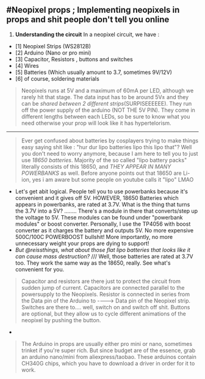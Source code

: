 #Neopixel props ;
Implementing neopixels in props and shit people don't tell you online
-----------------------------------------------------------------------------------------------
1. **Understanding the circuit**
In a neopixel circuit, we have :
- [1] Neopixel Strips (WS2812B)
- [2] Arduino (Nano or pro mini)
- [3] Capacitor, Resistors , buttons and switches
- [4] Wires
- [5] Batteries (Which usually amount to 3.7, sometimes 9V/12V)
- [6] of course, soldering materials

>Neopixels runs at 5V and a maximum of 60mA per LED, although we rarely hit that stage. The data input has to be around 5V± and they can be _*shared between 2 different strips*_(SURPISEEEEEE). They run off the power supply of the arduino (NOT THE 5V PIN). They come in different lengths between each LEDs, so be sure to know what you need otherwise your prop will look like it has hypertelorism.
----------------------
>Ever get confused about batteries by cosplayers trying to make things easy saying shit like : "hur dur lipo batteries lipo this lipo that"? Well you don't need to worry anymore, because I am here to tell you to just use _18650 batteries_. Majority of the so called "lipo battery packs" literally consists of this 18650, and _*THEY APPEAR IN MANY POWERBANKS*_ as well. Before anyone points out that 18650 are Li-ion, yes i am aware but some people on youtube calls it "lipo" LMAO
- Let's get abit logical. People tell you to use powerbanks because it's convenient and it gives off 5V. HOWEVER, 18650 Batteries which appears in powerbanks, are rated at 3.7V. What is the thing that turns the 3.7V into a 5V? ........ There's a module in there that converts/step up the voltage to 5V. These modules can be found under "powerbank modules" or boost converter. Personally, I use the TP4056 with boost converter as it charges the battery and outputs 5V. No more expensive 500C/100C POWERBOOST bullshit! More importantly, no more unnecessary weight your props are dying to support!
- *But @reissthings, what about those flat lipo batteries that looks like it can cause mass destruction?* /// Well, those batteries are rated at 3.7V too. They work the same way as the 18650, really. See what's convenient for you.
>Capacitor and resistors are there just to protect the circuit from sudden jump of current. Capacitors are connected parallel to the powersupply to the Neopixels. Resistor is connected in series from the Data pin of the Arduino to ----> Data pin of the Neopixel strip. Switches are there to.... well, switch on and switch off shit. Buttons are optional, but they allow us to cycle different animations of the neopixel by pushing the button.
-
> The Arduino in props are usually either pro mini or nano, sometimes trinket if you're super rich. But since budget are of the essence, grab an arduino nano/mini from aliexpress/taobao. These arduinos contain CH340G chips, which you have to download a driver in order for it to work. 
